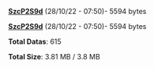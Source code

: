 [**SzcP2S9d**](/data/SzcP2S9d.txt) (28/10/22 - 07:50)- 5594 bytes

[**SzcP2S9d**](/data/SzcP2S9d.txt) (28/10/22 - 07:50)- 5594 bytes

**Total Datas**: 615

**Total Size**: 3.81 MB / 3.8 MB